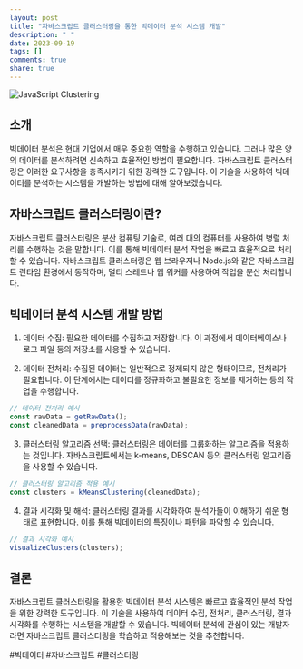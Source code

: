 ```yaml
---
layout: post
title: "자바스크립트 클러스터링을 통한 빅데이터 분석 시스템 개발"
description: " "
date: 2023-09-19
tags: []
comments: true
share: true
---
```


![JavaScript Clustering](https://example.com/javascript-clustering.png)

## 소개

빅데이터 분석은 현대 기업에서 매우 중요한 역할을 수행하고 있습니다. 그러나 많은 양의 데이터를 분석하려면 신속하고 효율적인 방법이 필요합니다. 자바스크립트 클러스터링은 이러한 요구사항을 충족시키기 위한 강력한 도구입니다. 이 기술을 사용하여 빅데이터를 분석하는 시스템을 개발하는 방법에 대해 알아보겠습니다.

## 자바스크립트 클러스터링이란?

자바스크립트 클러스터링은 분산 컴퓨팅 기술로, 여러 대의 컴퓨터를 사용하여 병렬 처리를 수행하는 것을 말합니다. 이를 통해 빅데이터 분석 작업을 빠르고 효율적으로 처리할 수 있습니다. 자바스크립트 클러스터링은 웹 브라우저나 Node.js와 같은 자바스크립트 런타임 환경에서 동작하며, 멀티 스레드나 웹 워커를 사용하여 작업을 분산 처리합니다.

## 빅데이터 분석 시스템 개발 방법

1. 데이터 수집: 필요한 데이터를 수집하고 저장합니다. 이 과정에서 데이터베이스나 로그 파일 등의 저장소를 사용할 수 있습니다.

2. 데이터 전처리: 수집된 데이터는 일반적으로 정제되지 않은 형태이므로, 전처리가 필요합니다. 이 단계에서는 데이터를 정규화하고 불필요한 정보를 제거하는 등의 작업을 수행합니다.

```javascript
// 데이터 전처리 예시
const rawData = getRawData();
const cleanedData = preprocessData(rawData);
```

3. 클러스터링 알고리즘 선택: 클러스터링은 데이터를 그룹화하는 알고리즘을 적용하는 것입니다. 자바스크립트에서는 k-means, DBSCAN 등의 클러스터링 알고리즘을 사용할 수 있습니다.

```javascript
// 클러스터링 알고리즘 적용 예시
const clusters = kMeansClustering(cleanedData);
```

4. 결과 시각화 및 해석: 클러스터링 결과를 시각화하여 분석가들이 이해하기 쉬운 형태로 표현합니다. 이를 통해 빅데이터의 특징이나 패턴을 파악할 수 있습니다.

```javascript
// 결과 시각화 예시
visualizeClusters(clusters);
```

## 결론

자바스크립트 클러스터링을 활용한 빅데이터 분석 시스템은 빠르고 효율적인 분석 작업을 위한 강력한 도구입니다. 이 기술을 사용하여 데이터 수집, 전처리, 클러스터링, 결과 시각화를 수행하는 시스템을 개발할 수 있습니다. 빅데이터 분석에 관심이 있는 개발자라면 자바스크립트 클러스터링을 학습하고 적용해보는 것을 추천합니다.

#빅데이터 #자바스크립트 #클러스터링